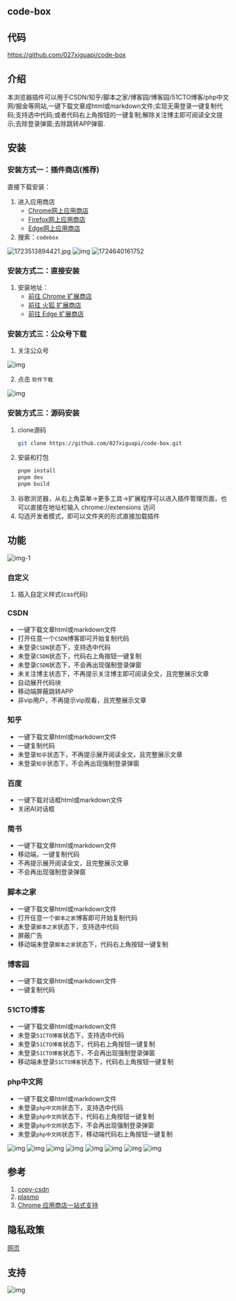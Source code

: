 ## code-box

## 代码

https://github.com/027xiguapi/code-box

## 介绍

本浏览器插件可以用于CSDN/知乎/脚本之家/博客园/博客园/51CTO博客/php中文网/掘金等网站,一键下载文章成html或markdown文件;实现无需登录一键复制代码;支持选中代码;或者代码右上角按钮的一键复制;解除关注博主即可阅读全文提示;去除登录弹窗;去除跳转APP弹窗.

## 安装

### 安装方式一：插件商店(推荐)

直接下载安装：
1. 进入应用商店
   - [Chrome网上应用商店](https://chrome.google.com/webstore/category/extensions?hl=zh-CN)
   - [Firefox网上应用商店](https://addons.mozilla.org/zh-CN/firefox/)
   - [Edge网上应用商店](https://microsoftedge.microsoft.com/addons/Microsoft-Edge-Extensions-Home?hl=zh-CN)
2. 搜索：`codebox`

![1723513894421.jpg](https://raw.githubusercontent.com/027xiguapi/code-box/main/public/webstore/1723513894421.jpg)
![img](https://raw.githubusercontent.com/027xiguapi/code-box/main/public/webstore/img.png)
![1724640161752](https://raw.githubusercontent.com/027xiguapi/code-box/main/public/webstore/1724640161752.jpg)

### 安装方式二：直接安装

1. 安装地址： 
   - [前往 Chrome 扩展商店](https://chrome.google.com/webstore/detail/acnnhjllgegbndgknlliobjlekgilbdf)
   - [前往 火狐 扩展商店](https://addons.mozilla.org/zh-CN/firefox/addon/code-box/)
   - [前往 Edge 扩展商店](https://microsoftedge.microsoft.com/addons/detail/code-box/cfpdbfmncaampihkmejogihjkenkonbn)

### 安装方式三：公众号下载
1. 关注公众号

![img](https://raw.githubusercontent.com/027xiguapi/code-box/main/public/wx/qrcode_wx.jpg)

2. 点击 `软件下载`

![img](https://raw.githubusercontent.com/027xiguapi/code-box/main/public/wx/download.jpg)

### 安装方式三：源码安装

1. clone源码
   ```sh
   git clone https://github.com/027xiguapi/code-box.git
   ```
2. 安装和打包
   ```sh
   pnpm install
   pnpm dev
   pnpm build
   ```
3. 谷歌浏览器，从右上角菜单->更多工具->扩展程序可以进入插件管理页面，也可以直接在地址栏输入 chrome://extensions 访问
4. 勾选开发者模式，即可以文件夹的形式直接加载插件




## 功能

![img-1](https://raw.githubusercontent.com/027xiguapi/code-box/main/public/option.jpg)

### 自定义

1. 插入自定义样式(css代码)

### CSDN

- 一键下载文章html或markdown文件
- 打开任意一个`CSDN`博客即可开始复制代码
- 未登录`CSDN`状态下，支持选中代码
- 未登录`CSDN`状态下，代码右上角按钮一键复制
- 未登录`CSDN`状态下，不会再出现强制登录弹窗
- 未关注博主状态下，不再提示关注博主即可阅读全文，且完整展示文章
- 自动展开代码块
- 移动端屏蔽跳转APP
- 非vip用户，不再提示vip观看，且完整展示文章

### 知乎

- 一键下载文章html或markdown文件
- 一键复制代码
- 未登录`知乎`状态下，不再提示展开阅读全文，且完整展示文章
- 未登录`知乎`状态下，不会再出现强制登录弹窗

### 百度

- 一键下载对话框html或markdown文件
-  关闭AI对话框

### 简书

- 一键下载文章html或markdown文件
- 移动端，一键复制代码
- 不再提示展开阅读全文，且完整展示文章
- 不会再出现强制登录弹窗

### 脚本之家

- 一键下载文章html或markdown文件
- 打开任意一个`脚本之家`博客即可开始复制代码
- 未登录`脚本之家`状态下，支持选中代码
- 屏蔽广告
- 移动端未登录`脚本之家`状态下，代码右上角按钮一键复制

### 博客园

- 一键下载文章html或markdown文件
-  一键复制代码

### 51CTO博客

- 一键下载文章html或markdown文件
- 未登录`51CTO博客`状态下，支持选中代码
- 未登录`51CTO博客`状态下，代码右上角按钮一键复制
- 未登录`51CTO博客`状态下，不会再出现强制登录弹窗
- 移动端未登录`51CTO博客`状态下，代码右上角按钮一键复制

### php中文网

- 一键下载文章html或markdown文件
- 未登录`php中文网`状态下，支持选中代码
- 未登录`php中文网`状态下，代码右上角按钮一键复制
- 未登录`php中文网`状态下，不会再出现强制登录弹窗
- 未登录`php中文网`状态下，移动端代码右上角按钮一键复制


![img](https://raw.githubusercontent.com/027xiguapi/code-box/main/public/1.jpg)
![img](https://raw.githubusercontent.com/027xiguapi/code-box/main/public/2.png)
![img](https://raw.githubusercontent.com/027xiguapi/code-box/main/public/3.jpg)
![img](https://raw.githubusercontent.com/027xiguapi/code-box/main/public/4.jpg)
![img](https://raw.githubusercontent.com/027xiguapi/code-box/main/public/5.jpg)
![img](https://raw.githubusercontent.com/027xiguapi/code-box/main/public/6.jpg)
![img](https://raw.githubusercontent.com/027xiguapi/code-box/main/public/7.jpg)
![img](https://raw.githubusercontent.com/027xiguapi/code-box/main/public/1723096379951.jpg)


## 参考

1. [copy-csdn](https://github.com/openHacking/copy-csdn)
2. [plasmo](https://github.com/PlasmoHQ/plasmo)
3. [Chrome 应用商店一站式支持](https://support.google.com/chrome_webstore/contact/one_stop_support)

## 隐私政策

[网页](https://027xiguapi.github.io/code-box/privacy-policy.html)

## 支持

![img](https://raw.githubusercontent.com/027xiguapi/code-box/main/public/wx/qrcode_wx.jpg)
